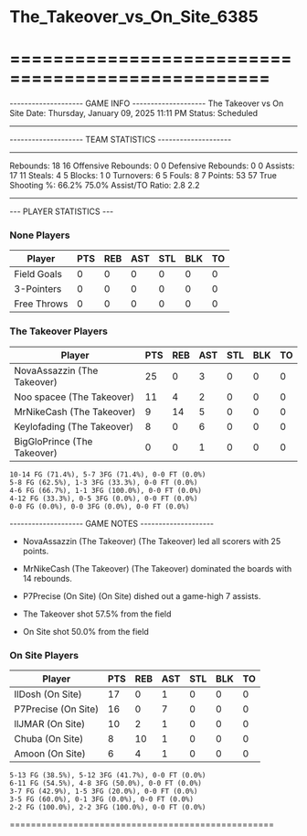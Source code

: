 # The_Takeover_vs_On_Site_6385

==================================================
==================================================

-------------------- GAME INFO --------------------
The Takeover vs On Site
Date: Thursday, January 09, 2025 11:11 PM
Status: Scheduled

--------------------------------------------------

-------------------- TEAM STATISTICS --------------------

---------------------------------------------------------------------------
Rebounds:                 18                        16
Offensive Rebounds:       0                         0
Defensive Rebounds:       0                         0
Assists:                  17                        11
Steals:                   4                         5
Blocks:                   1                         0
Turnovers:                6                         5
Fouls:                    8                         7
Points:                   53                        57
True Shooting %:          66.2%                     75.0%
Assist/TO Ratio:          2.8                       2.2

--------------------------------------------------

--- PLAYER STATISTICS ---

### None Players

|Player|PTS|REB|AST|STL|BLK|TO|
|---|---|---|---|---|---|---|
|Field Goals|0|0|0|0|0|0|
|3-Pointers|0|0|0|0|0|0|
|Free Throws|0|0|0|0|0|0|

### The Takeover Players

|Player|PTS|REB|AST|STL|BLK|TO|
|---|---|---|---|---|---|---|
|NovaAssazzin (The Takeover)|25|0|3|0|0|0|
|Noo spacee (The Takeover)|11|4|2|0|0|0|
|MrNikeCash (The Takeover)|9|14|5|0|0|0|
|Keylofading (The Takeover)|8|0|6|0|0|0|
|BigGloPrince (The Takeover)|0|0|1|0|0|0|

```
10-14 FG (71.4%), 5-7 3FG (71.4%), 0-0 FT (0.0%)
5-8 FG (62.5%), 1-3 3FG (33.3%), 0-0 FT (0.0%)
4-6 FG (66.7%), 1-1 3FG (100.0%), 0-0 FT (0.0%)
4-12 FG (33.3%), 0-5 3FG (0.0%), 0-0 FT (0.0%)
0-0 FG (0.0%), 0-0 3FG (0.0%), 0-0 FT (0.0%)
```

-------------------- GAME NOTES --------------------

* NovaAssazzin (The Takeover) (The Takeover) led all scorers with 25 points.
* MrNikeCash (The Takeover) (The Takeover) dominated the boards with 14 rebounds.
* P7Precise (On Site) (On Site) dished out a game-high 7 assists.

* The Takeover shot 57.5% from the field

* On Site shot 50.0% from the field

### On Site Players

|Player|PTS|REB|AST|STL|BLK|TO|
|---|---|---|---|---|---|---|
|IlDosh (On Site)|17|0|1|0|0|0|
|P7Precise (On Site)|16|0|7|0|0|0|
|llJMAR (On Site)|10|2|1|0|0|0|
|Chuba (On Site)|8|10|1|0|0|0|
|Amoon (On Site)|6|4|1|0|0|0|

```
5-13 FG (38.5%), 5-12 3FG (41.7%), 0-0 FT (0.0%)
6-11 FG (54.5%), 4-8 3FG (50.0%), 0-0 FT (0.0%)
3-7 FG (42.9%), 1-5 3FG (20.0%), 0-0 FT (0.0%)
3-5 FG (60.0%), 0-1 3FG (0.0%), 0-0 FT (0.0%)
2-2 FG (100.0%), 2-2 3FG (100.0%), 0-0 FT (0.0%)
```

==================================================
